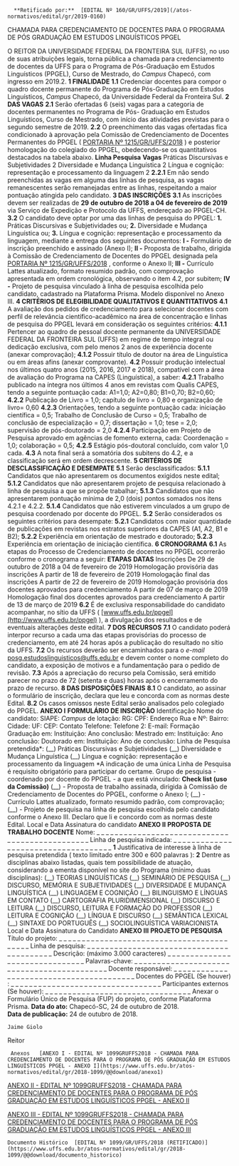       **Retificado por:**  [EDITAL Nº 160/GR/UFFS/2019](/atos-normativos/edital/gr/2019-0160) 

   CHAMADA PARA CREDENCIAMENTO DE DOCENTES PARA O PROGRAMA DE PÓS GRADUAÇÃO EM ESTUDOS LINGUÍSTICOS PPGEL  

 O REITOR DA UNIVERSIDADE FEDERAL DA FRONTEIRA SUL (UFFS), no uso de suas atribuições legais, torna pública a chamada para credenciamento de docentes da UFFS para o Programa de Pós-Graduação em Estudos Linguísticos (PPGEL), Curso de Mestrado, do *Campus* Chapecó, com ingresso em 2019.2.  **1 FINALIDADE**  **1.1** Credenciar docentes para compor o quadro docente permanente do Programa de Pós-Graduação em Estudos Linguísticos, *Campus* Chapecó, da Universidade Federal da Fronteira Sul.  **2 DAS VAGAS**  **2.1** Serão ofertadas 6 (seis) vagas para a categoria de docentes permanentes no Programa de Pós- Graduação em Estudos Linguísticos, Curso de Mestrado, com início das atividades previstas para o segundo semestre de 2019. **2.2** O preenchimento das vagas ofertadas fica condicionado à aprovação pela Comissão de Credenciamento de Docentes Permanentes do PPGEL ( [PORTARIA Nº 1215/GR/UFFS/2018](https://www.uffs.edu.br/atos-normativos/portaria/gr/2018-1215)  ) e posterior homologação do colegiado do PPGEL, obedecendo-se os quantitativos destacados na tabela abaixo.     **Linha Pesquisa**    **Vagas**      Práticas Discursivas e Subjetividades   2     Diversidade e Mudança Linguística   2     Língua e cognição: representação e processamento da linguagem   2     **2.2.1** Em não sendo preenchidas as vagas em alguma das linhas de pesquisa, as vagas remanescentes serão remanejadas entre as linhas, respeitando a maior pontuação atingida pelo candidato.  **3 DAS INSCRIÇÕES**  **3.1** As inscrições devem ser realizadas de **29**  **de outubro de 2018 a 04 de fevereiro de 2019** via Serviço de Expedição e Protocolo da UFFS, endereçado ao PPGEL-CH. **3.2** O candidato deve optar por uma das linhas de pesquisa do PPGEL: **1.** Práticas Discursivas e Subjetividades ou; **2.** Diversidade e Mudança Linguística ou; **3.** Língua e cognição: representação e processamento da linguagem, mediante a entrega dos seguintes documentos: **I -** Formulário de inscrição preenchido e assinado (Anexo I); **II -** Proposta de trabalho, dirigida à Comissão de Credenciamento de Docentes do PPGEL designada pela [PORTARIA Nº 1215/GR/UFFS/2018](https://www.uffs.edu.br/atos-normativos/portaria/gr/2018-1215)  , conforme o Anexo II; **III -** Currículo Lattes atualizado, formato resumido padrão, com comprovação apresentada em ordem cronológica, observando o item 4.2, por subitem; **IV -** Projeto de pesquisa vinculado à linha de pesquisa escolhida pelo candidato, cadastrado na Plataforma Prisma. Modelo disponível no Anexo III.  **4 CRITÉRIOS DE ELEGIBILIDADE QUALITATIVOS E QUANTITATIVOS**  **4.1** A avaliação dos pedidos de credenciamento para selecionar docentes com perfil de relevância científico-acadêmico na área de concentração e linhas de pesquisa do PPGEL levará em consideração os seguintes critérios: **4.1.1** Pertencer ao quadro de pessoal docente permanente da UNIVERSIDADE FEDERAL DA FRONTEIRA SUL (UFFS) em regime de tempo integral ou dedicação exclusiva, com pelo menos 2 anos de experiência docente (anexar comprovação); **4.1.2** Possuir título de doutor na área de Linguística ou em áreas afins (anexar comprovante). **4.2** Possuir produção intelectual nos últimos quatro anos (2015, 2016, 2017 e 2018), compatível com a área de avaliação do Programa na CAPES (Linguística), a saber: **4.2.1** Trabalho publicado na íntegra nos últimos 4 anos em revistas com Qualis CAPES, tendo a seguinte pontuação cada: A1=1,0; A2=0,80; B1=0,70; B2=0,60; **4.2.2** Publicação de Livro = 1,0; capítulo de livro = 0,80 e organização de livro= 0,60 **4.2.3** Orientações, tendo a seguinte pontuação cada: iniciação científica = 0,5; Trabalho de Conclusão de Curso = 0,5; Trabalho de conclusão de especialização = 0,7; dissertação = 1,0; tese = 2,0; supervisão de pós-doutorado = 2,0 **4.2.4** Participação em Projeto de Pesquisa aprovado em agências de fomento externa, cada: Coordenação = 1,0; colaboração = 0,5; **4.2.5** Estágio pós-doutoral concluído, com valor 1,0 cada. **4.3** A nota final será a somatória dos subitens do 4.2, e a classificação será em ordem decrescente.  **5 CRITÉRIOS DE DESCLASSIFICAÇÃO E DESEMPATE**  **5.1** Serão desclassificados: **5.1.1** Candidatos que não apresentarem os documentos exigidos neste edital; **5.1.2** Candidatos que não apresentarem projeto de pesquisa relacionado à linha de pesquisa a que se propõe trabalhar; **5.1.3** Candidatos que não apresentarem pontuação mínima de 2,0 (dois) pontos somados nos itens 4.2.1 e 4.2.2. **5.1.4** Candidatos que não estiverem vinculados a um grupo de pesquisa coordenado por docente do PPGEL. **5.2** Serão considerados os seguintes critérios para desempate: **5.2.1** Candidatos com maior quantidade de publicações em revistas nos estratos superiores da CAPES (A1, A2, B1 e B2); **5.2.2** Experiência em orientação de mestrado e doutorado; **5.2.3** Experiência em orientação de iniciação científica.  **6 CRONOGRAMA**  **6.1** As etapas do Processo de Credenciamento de docentes no PPGEL ocorrerão conforme o cronograma a seguir:     **ETAPAS**    **DATAS**      Inscrições   De 29 de outubro de 2018 a 04 de fevereiro de 2019     Homologação provisória das inscrições   A partir de 18 de fevereiro de 2019     Homologação final das inscrições   A partir de 22 de fevereiro de 2019     Homologação provisória dos docentes aprovados para credenciamento   A partir de 07 de março de 2019     Homologação final dos docentes aprovados para credenciamento   A partir de 13 de março de 2019     **6.2** É de exclusiva responsabilidade do candidato acompanhar, no sítio da UFFS ( [www.uffs.edu.br/ppgel](http://www.uffs.edu.br/ppgel)  ), a divulgação dos resultados e de eventuais alterações deste edital.  **7 DOS RECURSOS**  **7.1** O candidato poderá interpor recurso a cada uma das etapas provisórias do processo de credenciamento, em até 24 horas após a publicação do resultado no sítio da UFFS. **7.2** Os recursos deverão ser encaminhados para o *e-mail* posg.estudoslinguisticos@uffs.edu.br e devem conter o nome completo do candidato, a exposição de motivos e a fundamentação para o pedido de revisão. **7.3** Após a apreciação do recurso pela Comissão, será emitido parecer no prazo de 72 (setenta e duas) horas após o encerramento do prazo de recurso.  **8 DAS DISPOSIÇÕES FINAIS**  **8.1** O candidato, ao assinar o formulário de inscrição, declara que leu e concorda com as normas deste Edital. **8.2** Os casos omissos neste Edital serão analisados pelo colegiado do PPGEL.   **ANEXO I**   **FORMULÁRIO DE INSCRIÇÃO**        Identificação     Nome do candidato:     SIAPE:     *Campus* de lotação:     RG:   CPF:     Endereço     Rua e Nº:     Bairro:   Cidade:     UF:   CEP:     Contato     Telefone:   Telefone 2:     E-mail:     Formação     Graduação em:     Instituição:   Ano conclusão:     Mestrado em:           Instituição:   Ano conclusão:     Doutorado em:     Instituição: Ano de conclusão:     Linha de Pesquisa pretendida*:     (\_\_) Práticas Discursivas e Subjetividades     (\_\_) Diversidade e Mudança Linguística     (\_\_) Língua e cognição: representação e processamento da linguagem     *A indicação de uma única Linha de Pesquisa é requisito obrigatório para participar do certame.     Grupo de pesquisa - coordenado por docente do PPGEL - a que está vinculado:     **Check list (uso da Comissão)**      (\_\_) - Proposta de trabalho assinada, dirigida à Comissão de Credenciamento de Docentes do PPGEL, conforme o Anexo I;     (\_\_) - Currículo Lattes atualizado, formato resumido padrão, com comprovação;     (\_\_) - Projeto de pesquisa na linha de pesquisa escolhida pelo candidato conforme o Anexo III.     Declaro que li e concordo com as normas deste Edital.   Local e Data   Assinatura do candidato  **ANEXO II**   **PROPOSTA DE TRABALHO DOCENTE**   Nome: \_ \_ \_ \_ \_ \_ \_ \_ \_ \_ \_ \_ \_ \_ \_ \_ \_ \_ \_ \_ \_ \_ \_ \_ \_ \_ \_ \_ \_ \_ \_ \_ \_ \_ \_ \_ \_ \_ \_ \_ \_ \_ \_ \_ \_ \_ \_ Linha de pesquisa indicada: \_ \_ \_ \_ \_ \_ \_ \_ \_ \_ \_ \_ \_ \_ \_ \_ \_ \_ \_ \_ \_ \_ \_ \_ \_ \_ \_ \_ \_ \_ \_ \_ \_ \_ \_ \_   **1** Justificativa de interesse à linha de pesquisa pretendida ( texto limitado entre 300 e 600 palavras ):   **2** Dentre as disciplinas abaixo listadas, quais tem possibilidade de atuação, considerando a ementa disponível no site do Programa (mínimo duas disciplinas): (\_\_) TEORIAS LINGUÍSTICAS (\_\_) SEMINÁRIO DE PESQUISA (\_\_) DISCURSO, MEMÓRIA E SUBJETIVIDADES (\_\_) DIVERSIDADE E MUDANÇA LINGUÍSTICA (\_\_) LINGUAGEM E COGNIÇÃO (\_\_) BILINGUISMO E LÍNGUAS EM CONTATO (\_\_) CARTOGRAFIA PLURIDIMENSIONAL (\_\_) DISCURSO E LEITURA (\_\_) DISCURSO, LEITURA E FORMAÇÃO DO PROFESSOR (\_\_) LEITURA E COGNIÇÃO (\_\_) LÍNGUA E DISCURSO (\_\_) SEMÂNTICA LEXICAL (\_\_) SINTAXE DO PORTUGUÊS (\_\_) SOCIOLINGUÍSTICA VARIACIONISTA   Local e Data   Assinatura do Candidato  **ANEXO III**   **PROJETO DE PESQUISA**   Título do projeto: \_ \_ \_ \_ \_ \_ \_ \_ \_ \_ \_ \_ \_ \_ \_ \_ \_ \_ \_ \_ \_ \_ \_ \_ \_ \_ \_ \_ \_ \_ \_ \_ \_ \_ \_ \_ \_ \_ \_ \_ \_ \_ Linha de pesquisa: \_ \_ \_ \_ \_ \_ \_ \_ \_ \_ \_ \_ \_ \_ \_ \_ \_ \_ \_ \_ \_ \_ \_ \_ \_ \_ \_ \_ \_ \_ \_ \_ \_ \_ \_ \_ \_ \_ \_ \_ \_ Descrição: (máximo 3.000 caracteres) \_ \_ \_ \_ \_ \_ \_ \_ \_ \_ \_ \_ \_ \_ \_ \_ \_ \_ \_ \_ \_ \_ \_ \_ \_ \_ \_ \_ \_ \_ \_ Palavras-chave: \_ \_ \_ \_ \_ \_ \_ \_ \_ \_ \_ \_ \_ \_ \_ \_ \_ \_ \_ \_ \_ \_ \_ \_ \_ \_ \_ \_ \_ \_ \_ \_ \_ \_ \_ \_ \_ \_ \_ \_ \_ \_ \_ Docente responsável: \_ \_ \_ \_ \_ \_ \_ \_ \_ \_ \_ \_ \_ \_ \_ \_ \_ \_ \_ \_ \_ \_ \_ \_ \_ \_ \_ \_ \_ \_ \_ \_ \_ \_ \_ \_ \_ \_ \_ \_ Docentes do PPGEL (Se houver) : \_ \_ \_ \_ \_ \_ \_ \_ \_ \_ \_ \_ \_ \_ \_ \_ \_ \_ \_ \_ \_ \_ \_ \_ \_ \_ \_ \_ \_ \_ \_ \_ \_ Participantes externos (Se houver): \_ \_ \_ \_ \_ \_ \_ \_ \_ \_ \_ \_ \_ \_ \_ \_ \_ \_ \_ \_ \_ \_ \_ \_ \_ \_ \_ \_ \_ \_ \_ \_   Anexar o Formulário Único de Pesquisa (FUP) do projeto, conforme Plataforma Prisma.    **Data do ato:** Chapecó-SC, 24 de outubro de 2018.   
 **Data de publicação:**  24 de outubro de 2018. 

    Jaime Giolo   
 Reitor 

     Anexos   [ANEXO I - EDITAL Nº 1099GRUFFS2018 - CHAMADA PARA CREDENCIAMENTO DE DOCENTES PARA O PROGRAMA DE PÓS GRADUAÇÃO EM ESTUDOS LINGUÍSTICOS PPGEL - ANEXO I](https://www.uffs.edu.br/atos-normativos/edital/gr/2018-1099/@@download/anexo1)  

   [ANEXO II - EDITAL Nº 1099GRUFFS2018 - CHAMADA PARA CREDENCIAMENTO DE DOCENTES PARA O PROGRAMA DE PÓS GRADUAÇÃO EM ESTUDOS LINGUÍSTICOS PPGEL - ANEXO II](https://www.uffs.edu.br/atos-normativos/edital/gr/2018-1099/@@download/anexo2)  

   [ANEXO III - EDITAL Nº 1099GRUFFS2018 - CHAMADA PARA CREDENCIAMENTO DE DOCENTES PARA O PROGRAMA DE PÓS GRADUAÇÃO EM ESTUDOS LINGUÍSTICOS PPGEL - ANEXO III](https://www.uffs.edu.br/atos-normativos/edital/gr/2018-1099/@@download/anexo3)  

    Documento Histórico  [EDITAL Nº 1099/GR/UFFS/2018 (RETIFICADO)](https://www.uffs.edu.br/atos-normativos/edital/gr/2018-1099/@@download/documento_historico)     
      
